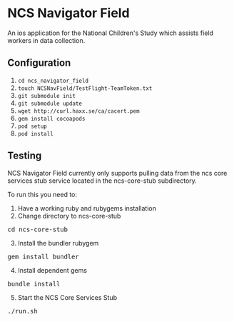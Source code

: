 NCS Navigator Field
===================

An ios application for the National Children's Study which assists field workers in data collection. 

Configuration
-------------

1. `cd ncs_navigator_field`
1. `touch NCSNavField/TestFlight-TeamToken.txt`
1. `git submodule init`
1. `git submodule update`
1. `wget http://curl.haxx.se/ca/cacert.pem`
1. `gem install cocoapods`
1. `pod setup`
1. `pod install`

Testing
-------

NCS Navigator Field currently only supports pulling data from the ncs core services stub service located in the ncs-core-stub subdirectory.

To run this you need to:

1. Have a working ruby and rubygems installation
2. Change directory to ncs-core-stub
<pre>cd ncs-core-stub</pre>
3. Install the bundler rubygem
<pre>gem install bundler</pre>
4. Install dependent gems
<pre>bundle install</pre>
5. Start the NCS Core Services Stub
<pre>./run.sh</pre>


